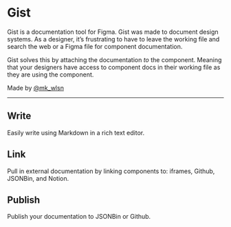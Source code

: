 # Gist

Gist is a documentation tool for Figma. Gist was made to document design systems. As a designer, it’s frustrating to have to leave the working file and search the web or a Figma file for component documentation.

Gist solves this by attaching the documentation *to* the component. Meaning that your designers have access to component docs in their working file as they are using the component.

Made by [@mk_wlsn](https://twitter.com/mk_wlsn)


---

## Write

Easily write using Markdown in a rich text editor.

## Link

Pull in external documentation by linking components to: iframes, Github, JSONBin, and Notion.

## Publish

Publish your documentation to JSONBin or Github.